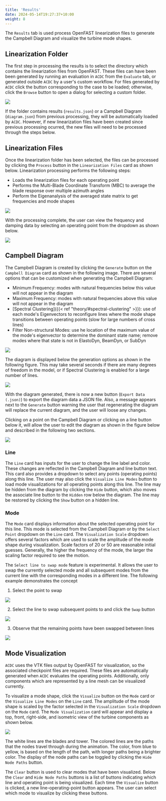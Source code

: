 ```yaml
---
title: 'Results'
date: 2024-05-14T19:27:37+10:00
weight: 8
---
```


The `Results` tab is used process OpenFAST linearization files to generate the Campbell Diagram and visualize the turbine mode shapes.

## Linearization Folder

The first step in processing the results is to select the directory which contains the linearization files from OpenFAST. These files can have been been generated by running an evaluation in `ACDC` from the `Evaluate` tab, or generated outside `ACDC` by a user's custom workflow. For files generated by `ACDC` click the button corresponding to the case to be loaded; otherwise, click the `Browse` button to open a dialog for selecting a custom folder.

![](select-lindir.png)

If the folder contains results (`results.json`) or a Campbell Diagram (`diagram.json`) from previous processing, they will be automatically loaded by `ACDC`. However, if new linearization files have been created since previous processing ocurred, the new files will need to be processed through the steps below.

## Linearization Files

Once the linearization folder has been selected, the files can be processed by clicking the `Process` button in the `Linearization Files` card as shown below. Linearization processing performs the following steps:

- Loads the linearization files for each operating point
- Performs the Multi-Blade Coordinate Transform (MBC) to average the blade response over multiple azimuth angles
- Perform the Eigenanalysis of the averaged state matrix to get frequencies and mode shapes

![](process-files.png)

With the processing complete, the user can view the frequency and damping data by selecting an operating point from the dropdown as shown below.

![](op-data.png)

## Campbell Diagram

The Campbell Diagram is created by clicking the `Generate` button on the `Campbell Diagram` card as shown in the following image. There are several options that can be customized when generating the Campbell Diagram:

- Minimum Frequency: modes with natural frequencies below this value will not appear in the diagram
- Maximum Frequency: modes with natural frequencies above this value will not appear in the diagram
- [Spectral Clustering]({{< ref "theory/#spectral-clustering" >}}): use  of each mode's Eigenvectors to reconfigure lines where the mode shape transitions between operating points (slow for large numbers of cross lines)
- Filter Non-structural Modes: use he location of the maximum value of the mode's eigenvector to determine the dominant state name; remove modes where that state is not in ElastoDyn, BeamDyn, or SubDyn

![](generate-diagram.png)

The diagram is displayed below the generation options as shown in the following figure. This may take several seconds if there are many degrees of freedom in the model, or if Spectral Clustering is enabled for a large number of lines.

![](campbell-diagram.png)

With the diagram generated, there is now a new button (`Export Data (.json)`) to export the diagram data a JSON file. Also, a message appears next to the `Generate` button warning the user that regenerating the diagram will replace the current diagram, and the user will loose any changes.

Clicking on a point on the Campbell Diagram or clicking on a line button below it, will allow the user to edit the diagram as shown in the figure below and described in the following two sections.

![](line-mode-edit.png)

### Line

The `Line` card has inputs for the user to change the line label and color. These changes are reflected in the Campbell Diagram and line button text. This card also provides a dropdown to select any points (operating points) along this line. The user may also click the `Visualize Line Modes` button to load mode visualizations for all operating points along this line. The line may be hidden from the diagram by clicking the `Hide` button, which also moves the associate line button to the `Hidden` row below the diagram. The line may be restored by clicking the `Show` button on a hidden line.

### Mode

The `Mode` card displays information about the selected operating point for this line. This mode is selected from the Campbell Diagram or by the `Select Point` dropdown on the `Line` card. The `Visualization Scale` dropdown offers several factors which are used to scale the amplitude of the mode shape during visualization. Scale factors of 20 or 50 are reasonable initial guesses. Generally, the higher the frequency of the mode, the larger the scaling factor required to see the motion.

The `Select line to swap mode` feature is experimental. It allows the user to swap the currently selected mode and all subsequent modes from the current line with the corresponding modes in a different line. The following example demonstrates the concept

1. Select the point to swap

![](swap-1.png)

2. Select the line to swap subsequent points to and click the `Swap` button

![](swap-2.png)

3. Observe that the remaining points have been swapped between lines

![](swap-3.png)

## Mode Visualization

`ACDC` uses the VTK files output by OpenFAST for visualization, so the associated checkpoint files are required. These files are automatically generated when `ACDC` evaluates the operating points. Additionally, only components which are represented by a line mesh can be visualized currently.

To visualize a mode shape, click the `Visualize` button on the `Mode` card or the `Visualize Line Modes` on the `Line` card. The amplitude of the mode shape is scaled by the factor selected in the `Visualization Scale` dropdown on the `Mode` card. The `Mode Visualization` card will appear and display a top, front, right-side, and isometric view of the turbine components as shown below.

![](modeviz.gif)

The white lines are the blades and tower. The colored lines are the paths that the nodes travel through during the animation. The color, from blue to yellow, is based on the length of the path, with longer paths being a brighter color. The display of the node paths can be toggled by clicking the `Hide Node Paths` button.

The `Clear` button is used to clear modes that have been visualized. Below the `Clear` and `Hide Node Paths` buttons is a list of buttons indicating which line and operating point is being visualized. Each time the `Visualize` button is clicked, a new line-operating-point button appears. The user can select which mode to visualize by clicking these buttons. 